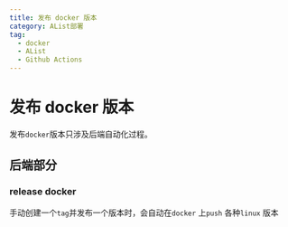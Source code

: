 ```yaml
---
title: 发布 docker 版本
category: AList部署
tag:
  - docker
  - AList
  - Github Actions
---
```


# 发布 docker 版本
发布`docker`版本只涉及后端自动化过程。

## 后端部分
### release docker
手动创建一个`tag`并发布一个版本时，会自动在`docker` 上`push` 各种`linux` 版本